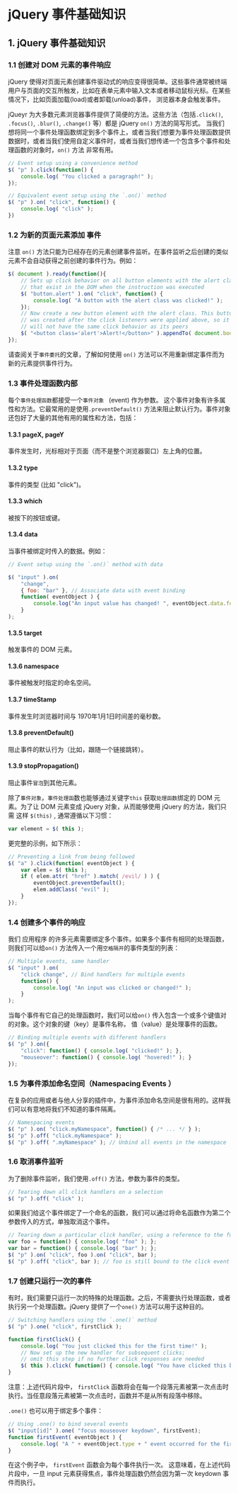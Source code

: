 # jQuery 事件基础知识

## 1. jQuery 事件基础知识

### 1.1 创建对 DOM 元素的事件响应

jQuery 使得对页面元素创建事件驱动式的响应变得很简单。这些事件通常被终端用户与页面的交互所触发，比如在表单元素中输入文本或者移动鼠标光标。在某些情况下，比如页面加载(load)或者卸载(unload)事件， 浏览器本身会触发事件。

jQueyr 为大多数元素浏览器事件提供了简便的方法。这些方法（包括`.click()`, `.focus()`, `.blur()`, `.change()` 等）都是 jQuery `on()` 方法的简写形式。 当我们想将同一个事件处理函数绑定到多个事件上，或者当我们想要为事件处理函数提供数据时，或者当我们使用自定义事件时，或者当我们想传递一个包含多个事件和处理函数的对象时，`on()` 方法 非常有用。

```javascript
// Event setup using a convenience method
$( "p" ).click(function() {
    console.log( "You clicked a paragraph!" );
});

// Equivalent event setup using the `.on()` method
$( "p" ).on( "click", function() {
    console.log( "click" );
})
```

### 1.2 为新的页面元素添加 事件

注意 `on()` 方法只能为已经存在的元素创建事件监听。在事件监听之后创建的类似元素不会自动获得之前创建的事件行为。例如：

```javascript
$( document ).ready(function(){
    // Sets up click behavior on all button elements with the alert class
    // that exist in the DOM when the instruction was executed
    $( "button.alert" ).on( "click", function() {
        console.log( "A button with the alert class was clicked!" );
    });
    // Now create a new button element with the alert class. This button
    // was created after the click listeners were applied above, so it
    // will not have the same click behavior as its peers
    $( "<button class='alert'>Alert!</button>" ).appendTo( document.body );
});
```

请查阅关于`事件委托`的文章，了解如何使用 `on()` 方法可以不用重新绑定事件而为新的元素提供事件行为。

### 1.3 事件处理函数内部

每个`事件处理函数`都接受一个`事件对象 ` (event)  作为参数。 这个事件对象有许多属性和方法。它最常用的是使用`.preventDefault()` 方法来阻止默认行为。事件对象还包好了大量的其他有用的属性和方法，包括：

#### 1.3.1 pageX, pageY

事件发生时，光标相对于页面（而不是整个浏览器窗口）左上角的位置。

#### 1.3.2 type

事件的类型 (比如 "click")。

#### 1.3.3 which

被按下的按钮或键。

#### 1.3.4 data

当事件被绑定时传入的数据。例如：

```javascript
// Event setup using the `.on()` method with data

$( "input" ).on(
  	"change",
    { foo: "bar" }, // Associate data with event binding
    function( eventObject ) {
        console.log("An input value has changed! ", eventObject.data.foo);
    }
);
```

#### 1.3.5 target

触发事件的 DOM 元素。

#### 1.3.6 namespace

事件被触发时指定的命名空间。

#### 1.3.7 timeStamp

事件发生时浏览器时间与 1970年1月1日时间差的毫秒数。

#### 1.3.8 preventDefault()

阻止事件的默认行为（比如，跟随一个链接跳转）。

#### 1.3.9 stopPropagation()

阻止事件`冒泡`到其他元素。

除了`事件对象`，`事件处理函`数也能够通过关键字`this` 获取`处理函数`绑定的 DOM 元素。为了让 DOM 元素变成 jQuery 对象，从而能够使用 jQuery 的方法，我们只需 这样 `$(this)` , 通常遵循以下习惯：
```javascript
var element = $( this );
```

更完整的示例，如下所示：
```javascript
// Preventing a link from being followed
$( "a" ).click(function( eventObject ) {
    var elem = $( this );
    if ( elem.attr( "href" ).match( /evil/ ) ) {
        eventObject.preventDefault();
        elem.addClass( "evil" );
    }
});
```

### 1.4 创建多个事件的响应

我们 应用程序 的许多元素需要绑定多个事件。如果多个事件有相同的处理函数，则我们可以给`on()` 方法传入一个用`空格隔开`的事件类型的列表：

```javascript
// Multiple events, same handler
$( "input" ).on(
    "click change", // Bind handlers for multiple events
    function() {
        console.log( "An input was clicked or changed!" );
    }
);
```

当每个事件有它自己的处理函数时，我们可以给`on()` 传入包含一个或多个键值对的对象。这个对象的键（key）是事件名称， 值（value）是处理事件的函数。

```javascript
// Binding multiple events with different handlers
$( "p" ).on({
    "click": function() { console.log( "clicked!" ); },
    "mouseover": function() { console.log( "hovered!" ); }
});
```

### 1.5 为事件添加命名空间（Namespacing Events ）

在复杂的应用或者与他人分享的插件中，为事件添加命名空间是很有用的。这样我们可以有意地将我们不知道的事件隔离。

```javascript
// Namespacing events
$( "p" ).on( "click.myNamespace", function() { /* ... */ } );
$( "p" ).off( "click.myNamespace" );
$( "p" ).off( ".myNamespace" ); // Unbind all events in the namespace
```

### 1.6 取消事件监听

为了删除事件监听，我们使用`.off()` 方法，参数为事件的类型。

```javascript
// Tearing down all click handlers on a selection
$( "p" ).off( "click" );
```

如果我们给这个事件绑定了一个命名的函数，我们可以通过将命名函数作为第二个参数传入的方式，单独取消这个事件。

```javascript
// Tearing down a particular click handler, using a reference to the function
var foo = function() { console.log( "foo" ); };
var bar = function() { console.log( "bar" ); };
$( "p" ).on( "click", foo ).on( "click", bar );
$( "p" ).off( "click", bar ); // foo is still bound to the click event
```

### 1.7 创建只运行一次的事件

有时，我们需要只运行一次的特殊的处理函数。之后，不需要执行处理函数，或者执行另一个处理函数。jQuery 提供了一个`one()` 方法可以用于这种目的。

```javascript
// Switching handlers using the `.one()` method
$( "p" ).one( "click", firstClick );

function firstClick() {
    console.log( "You just clicked this for the first time!" );
    // Now set up the new handler for subsequent clicks;
    // omit this step if no further click responses are needed
    $( this ).click( function() { console.log( "You have clicked this before!" ); } );
}
```

注意：上述代码片段中， `firstClick` 函数将会在每一个段落元素被第一次点击时执行。当任意段落元素被第一次点击时，函数并不是从所有段落中移除。

`.one()` 也可以用于绑定多个事件：

```javascript
// Using .one() to bind several events
$( "input[id]" ).one( "focus mouseover keydown", firstEvent);
function firstEvent( eventObject ) {
    console.log( "A " + eventObject.type + " event occurred for the first time on the input with id " + this.id );
}
```

在这个例子中， `firstEvent`  函数会为每个事件执行一次。 这意味着，在上述代码片段中，一旦 input 元素获得焦点，事件处理函数仍然会因为第一次 keydown 事件而执行。